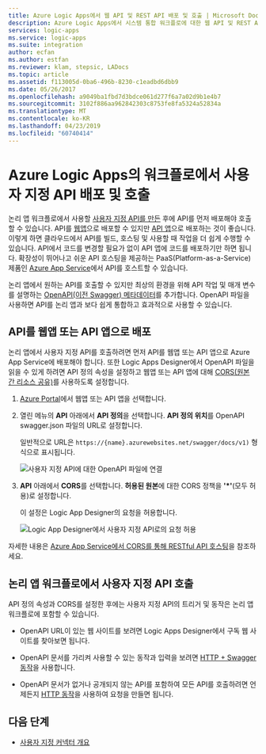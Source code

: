 ```yaml
---
title: Azure Logic Apps에서 웹 API 및 REST API 배포 및 호출 | Microsoft Docs
description: Azure Logic Apps에서 시스템 통합 워크플로에 대한 웹 API 및 REST API 배포 및 호출
services: logic-apps
ms.service: logic-apps
ms.suite: integration
author: ecfan
ms.author: estfan
ms.reviewer: klam, stepsic, LADocs
ms.topic: article
ms.assetid: f113005d-0ba6-496b-8230-c1eadbd6dbb9
ms.date: 05/26/2017
ms.openlocfilehash: a9049ba1fbd7d3bdce061d277f6a7a02d9b1e4b7
ms.sourcegitcommit: 3102f886aa962842303c8753fe8fa5324a52834a
ms.translationtype: MT
ms.contentlocale: ko-KR
ms.lasthandoff: 04/23/2019
ms.locfileid: "60740414"
---
```

# <a name="deploy-and-call-custom-apis-from-workflows-in-azure-logic-apps"></a>Azure Logic Apps의 워크플로에서 사용자 지정 API 배포 및 호출

논리 앱 워크플로에서 사용할 [사용자 지정 API를 만든](./logic-apps-create-api-app.md) 후에 API를 먼저 배포해야 호출할 수 있습니다. API를 [웹앱](../app-service/overview.md)으로 배포할 수 있지만 [API 앱](../app-service/app-service-web-tutorial-rest-api.md)으로 배포하는 것이 좋습니다. 이렇게 하면 클라우드에서 API를 빌드, 호스팅 및 사용할 때 작업을 더 쉽게 수행할 수 있습니다. API에서 코드를 변경할 필요가 없이 API 앱에 코드를 배포하기만 하면 됩니다. 확장성이 뛰어나고 쉬운 API 호스팅을 제공하는 PaaS(Platform-as-a-Service) 제품인 [Azure App Service](../app-service/overview.md)에서 API를 호스트할 수 있습니다.

논리 앱에서 원하는 API를 호출할 수 있지만 최상의 환경을 위해 API 작업 및 매개 변수를 설명하는 [OpenAPI(이전 Swagger) 메타데이터](https://swagger.io/specification/)를 추가합니다. OpenAPI 파일을 사용하면 API를 논리 앱과 보다 쉽게 통합하고 효과적으로 사용할 수 있습니다.

## <a name="deploy-your-api-as-a-web-app-or-api-app"></a>API를 웹앱 또는 API 앱으로 배포

논리 앱에서 사용자 지정 API를 호출하려면 먼저 API를 웹앱 또는 API 앱으로 Azure App Service에 배포해야 합니다. 또한 Logic Apps Designer에서 OpenAPI 파일을 읽을 수 있게 하려면 API 정의 속성을 설정하고 웹앱 또는 API 앱에 대해 [CORS(원본 간 리소스 공유)](../app-service/overview.md)를 사용하도록 설정합니다.

1. [Azure Portal](https://portal.azure.com)에서 웹앱 또는 API 앱을 선택합니다.

2. 열린 메뉴의 **API** 아래에서 **API 정의**을 선택합니다. **API 정의 위치**를 OpenAPI swagger.json 파일의 URL로 설정합니다.

   일반적으로 URL은 `https://{name}.azurewebsites.net/swagger/docs/v1)` 형식으로 표시됩니다.

   ![사용자 지정 API에 대한 OpenAPI 파일에 연결](./media/logic-apps-custom-api-deploy-call/custom-api-swagger-url.png)

3. **API** 아래에서 **CORS**를 선택합니다. **허용된 원본**에 대한 CORS 정책을 **'*'**(모두 허용)로 설정합니다.

   이 설정은 Logic App Designer의 요청을 허용합니다.

   ![Logic App Designer에서 사용자 지정 API로의 요청 허용](./media/logic-apps-custom-api-deploy-call/custom-api-cors.png)

자세한 내용은 [Azure App Service에서 CORS를 통해 RESTful API 호스팅](../app-service/app-service-web-tutorial-rest-api.md)을 참조하세요.

## <a name="call-your-custom-api-from-logic-app-workflows"></a>논리 앱 워크플로에서 사용자 지정 API 호출

API 정의 속성과 CORS를 설정한 후에는 사용자 지정 API의 트리거 및 동작은 논리 앱 워크플로에 포함할 수 있습니다. 

*  OpenAPI URL이 있는 웹 사이트를 보려면 Logic Apps Designer에서 구독 웹 사이트를 찾아보면 됩니다.

*  OpenAPI 문서를 가리켜 사용할 수 있는 동작과 입력을 보려면 [HTTP + Swagger 동작](../connectors/connectors-native-http-swagger.md)을 사용합니다.

*  OpenAPI 문서가 없거나 공개되지 않는 API를 포함하여 모든 API를 호출하려면 언제든지 [HTTP 동작](../connectors/connectors-native-http.md)을 사용하여 요청을 만들면 됩니다.

## <a name="next-steps"></a>다음 단계

* [사용자 지정 커넥터 개요](../logic-apps/custom-connector-overview.md)
